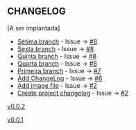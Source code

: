 CHANGELOG
----------------------

[A ser implantada]
* [Sétima branch](https://github.com/fernandopiovezan1/quasar-samples/commit/fe78bebc3c3cc180c23b1fb4348c260190267d61) - Issue -> [#8](https://github.com/fernandopiovezan1/quasar-samples/issues/#8)
* [Sexta branch](https://github.com/fernandopiovezan1/quasar-samples/commit/9f3435f416917e063d3f54dea190500621287116) - Issue -> [#8](https://github.com/fernandopiovezan1/quasar-samples/issues/#8)
* [Quinta branch](https://github.com/fernandopiovezan1/quasar-samples/commit/5ef841c3f5e55caf28268fa1a39846c9416944cd) - Issue -> [#8](https://github.com/fernandopiovezan1/quasar-samples/issues/#8)
* [Quarta branch](https://github.com/fernandopiovezan1/quasar-samples/commit/9bf49416eff192101cfb60424ab4b864476a85d0) - Issue -> [#8](https://github.com/fernandopiovezan1/quasar-samples/issues/#8)
* [Primeira branch](https://github.com/fernandopiovezan1/quasar-samples/commit/22878c80bfff93d377831618af8878f66bc6e52f) - Issue -> [#7](https://github.com/fernandopiovezan1/quasar-samples/issues/#7)
* [Add ChangeLog](https://github.com/fernandopiovezan1/quasar-samples/commit/7677ae0368db440e6713bc1cd563b937b73b5fcc) - Issue -> [#6](https://github.com/fernandopiovezan1/quasar-samples/issues/#6)
* [Add image file](https://github.com/fernandopiovezan1/quasar-samples/commit/e54e46bf58173b102dda19919a3383d157e036c7) - Issue -> [#2](https://github.com/fernandopiovezan1/quasar-samples/issues/#2)
* [Create project changelog](https://github.com/fernandopiovezan1/quasar-samples/commit/3ce62876cfe72e24331cadb5408051ed7b7adeef) - Issue -> [#2](https://github.com/fernandopiovezan1/quasar-samples/issues/#2)

[v0.0.2](https://github.com/fernandopiovezan1/quasar-samples/releases/tag/v0.0.2)

[v0.0.1](https://github.com/fernandopiovezan1/quasar-samples/releases/tag/v0.0.1)
